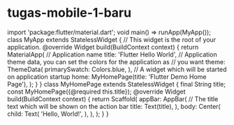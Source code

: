 # tugas-mobile-1-baru
import 'package:flutter/material.dart';     void main() => runApp(MyApp());     class MyApp extends StatelessWidget {     // This widget is the root of your application.     @override     Widget build(BuildContext context) {       return MaterialApp(         // Application name         title: 'Flutter Hello World',         // Application theme data, you can set the colors for the application as         // you want         theme: ThemeData(           primarySwatch: Colors.blue,         ),         // A widget which will be started on application startup         home: MyHomePage(title: 'Flutter Demo Home Page'),       );     }   }     class MyHomePage extends StatelessWidget {     final String title;       const MyHomePage({@required this.title});       @override     Widget build(BuildContext context) {       return Scaffold(         appBar: AppBar(           // The title text which will be shown on the action bar           title: Text(title),         ),         body: Center(           child: Text(             'Hello, World!',           ),         ),       );     }   }
